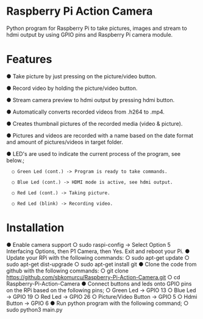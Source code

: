 # Raspberry Pi Action Camera
Python program for Raspberry Pi to take pictures, images and stream to hdmi output by using GPIO pins and Raspberry Pi camera module. 


# Features
● Take picture by just pressing on the picture/video button.

● Record video by holding the picture/video button.

● Stream camera preview to hdmi output by pressing hdmi button.

● Automatically converts recorded videos from .h264 to .mp4.

● Creates thumbnail pictures of the recorded media (video & picture). 

● Pictures and videos are recorded with a name based on the date format and amount of pictures/videos in target folder. 

● LED's are used to indicate the current process of the program, see below.;

      ○ Green Led (cont.) -> Program is ready to take commands.

      ○ Blue Led (cont.) -> HDMI mode is active, see hdmi output.

      ○ Red Led (cont.) -> Taking picture.

      ○ Red Led (blink) -> Recording video.



# Installation
● Enable camera support 
    ○ sudo raspi-config -> Select Option 5 Interfacing Options, then P1 Camera, then Yes. Exit and reboot your Pi.
● Update your RPi with the following commands:
    ○ sudo apt-get update
    ○ sudo apt-get dist-upgrade
    ○ sudo apt-get install git
● Clone the code from github with the following commands: 
    ○ git clone https://github.com/sbkomurcu/Raspberry-Pi-Action-Camera.git
    ○ cd Raspberry-Pi-Action-Camera
● Connect buttons and leds onto GPIO pins on the RPi based on the following pins;
    ○ Green Led -> GPIO 13
    ○ Blue Led -> GPIO 19
    ○ Red Led -> GPIO 26
    ○ Picture/Video Button -> GPIO 5
    ○ Hdmi Button -> GPIO 6
● Run python program with the following command;
    ○ sudo python3 main.py
     













